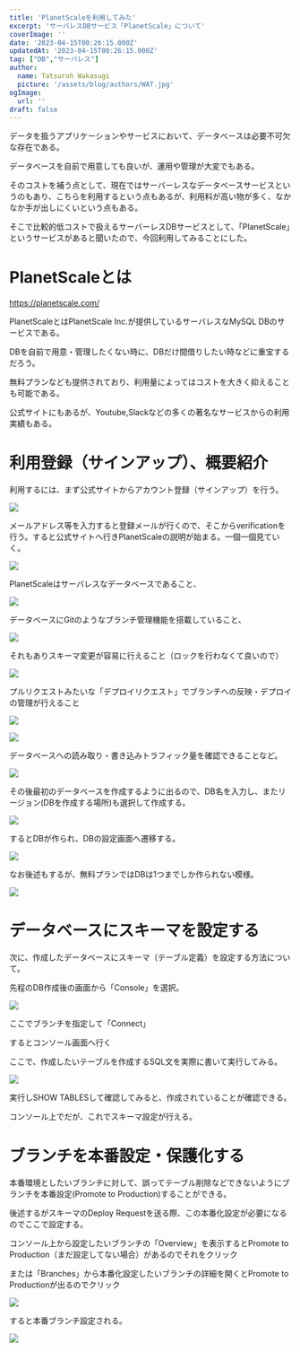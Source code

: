 ```yaml
---
title: 'PlanetScaleを利用してみた'
excerpt: 'サーバレスDBサービス「PlanetScale」について'
coverImage: ''
date: '2023-04-15T00:26:15.000Z'
updatedAt: '2023-04-15T00:26:15.000Z'
tag: ["DB","サーバレス"]
author:
  name: Tatsuroh Wakasugi
  picture: '/assets/blog/authors/WAT.jpg'
ogImage:
  url: ''
draft: false
---
```


データを扱うアプリケーションやサービスにおいて、データベースは必要不可欠な存在である。

データベースを自前で用意しても良いが、運用や管理が大変でもある。

そのコストを補う点として、現在ではサーバーレスなデータベースサービスというのもあり、こちらを利用するという点もあるが、利用料が高い物が多く、なかなか手が出しにくいという点もある。

そこで比較的低コストで扱えるサーバーレスDBサービスとして、「PlanetScale」というサービスがあると聞いたので、今回利用してみることにした。

# PlanetScaleとは

https://planetscale.com/

PlanetScaleとはPlanetScale Inc.が提供しているサーバレスなMySQL DBのサービスである。

DBを自前で用意・管理したくない時に、DBだけ間借りしたい時などに重宝するだろう。

無料プランなども提供されており、利用量によってはコストを大きく抑えることも可能である。

公式サイトにもあるが、Youtube,Slackなどの多くの著名なサービスからの利用実績もある。

# 利用登録（サインアップ）、概要紹介

利用するには、まず公式サイトからアカウント登録（サインアップ）を行う。

![](/assets/posts/planetScaleDB/signUp.png)

メールアドレス等を入力すると登録メールが行くので、そこからverificationを行う。すると公式サイトへ行きPlanetScaleの説明が始まる。一個一個見ていく。

![](/assets/posts/planetScaleDB/welcome.png)

PlanetScaleはサーバレスなデータベースであること、

![](/assets/posts/planetScaleDB/serverlessDB.png)

データベースにGitのようなブランチ管理機能を搭載していること、

![](/assets/posts/planetScaleDB/branchingFeature.png)

それもありスキーマ変更が容易に行えること（ロックを行わなくて良いので）

![](/assets/posts/planetScaleDB/nonBlockingSchemaChange.png)

プルリクエストみたいな「デプロイリクエスト」でブランチへの反映・デプロイの管理が行えること

![](/assets/posts/planetScaleDB/deployRequest.png)

![](/assets/posts/planetScaleDB/deployQueue.png)

データベースへの読み取り・書き込みトラフィック量を確認できることなど。

![](/assets/posts/planetScaleDB/ioTraffic.png)


その後最初のデータベースを作成するように出るので、DB名を入力し、またリージョン(DBを作成する場所)も選択して作成する。

![](/assets/posts/planetScaleDB/createDB.png)

するとDBが作られ、DBの設定画面へ遷移する。

![](/assets/posts/planetScaleDB/dbConfig.png)

なお後述もするが、無料プランではDBは1つまでしか作られない模様。

![](/assets/posts/planetScaleDB/oneFreeDB.png)


# データベースにスキーマを設定する

次に、作成したデータベースにスキーマ（テーブル定義）を設定する方法について。

先程のDB作成後の画面から「Console」を選択。

![](/assets/posts/planetScaleDB/console.png)

ここでブランチを指定して「Connect」

するとコンソール画面へ行く

ここで、作成したいテーブルを作成するSQL文を実際に書いて実行してみる。

![](/assets/posts/planetScaleDB/createTable.png)

実行しSHOW TABLESして確認してみると、作成されていることが確認できる。

コンソール上でだが、これでスキーマ設定が行える。

# ブランチを本番設定・保護化する

本番環境としたいブランチに対して、誤ってテーブル削除などできないようにブランチを本番設定(Promote to Production)することができる。

後述するがスキーマのDeploy Requestを送る際、この本番化設定が必要になるのでここで設定する。

コンソール上から設定したいブランチの「Overview」を表示するとPromote to Production（まだ設定してない場合）があるのでそれをクリック

または「Branches」から本番化設定したいブランチの詳細を開くとPromote to Productionが出るのでクリック

![](/assets/posts/planetScaleDB/promoteToProduction.png)

すると本番ブランチ設定される。

![](/assets/posts/planetScaleDB/productionBranch.png)

